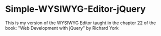 # Simple-WYSIWYG-Editor-jQuery
This is my version of the WYSIWYG Editor taught in the chapter 22 of the book: "Web Development with jQuery" by Richard York
